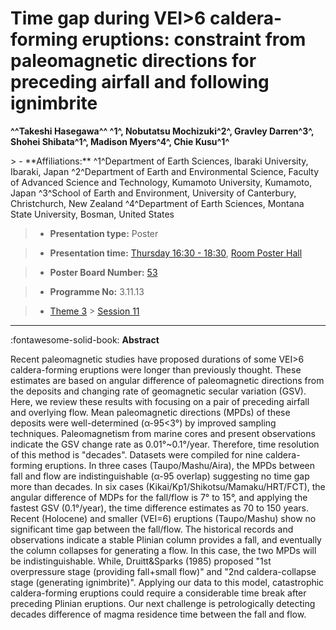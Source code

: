 # Time gap during VEI\>6 caldera-forming eruptions: constraint from paleomagnetic directions for preceding airfall and following ignimbrite

**^^Takeshi Hasegawa^^ ^1^, Nobutatsu Mochizuki^2^, Gravley Darren^3^, Shohei Shibata^1^, Madison Myers^4^, Chie Kusu^1^**

<!-- more -->> - **Affiliations:** ^1^Department of Earth Sciences, Ibaraki University, Ibaraki, Japan ^2^Department of Earth and Environmental Science, Faculty of Advanced Science and Technology, Kumamoto University, Kumamoto, Japan ^3^School of Earth and Environment, University of Canterbury, Christchurch, New Zealand ^4^Department of Earth Sciences, Montana State University, Bosman, United States

> - **Presentation type:** Poster

> - **Presentation time:** [Thursday 16:30 - 18:30](../sessions_comparison.md#__tabbed_3_6), [Room Poster Hall](../maps_venue.md#__tabbed_1_1)

> - **Poster Board Number:** [53](../map_poster_boards.md#thursday)

> - **Programme No:** 3.11.13

> - [Theme 3](../theme3.md) > [Session 11](../sessions/session-3-11.md)

--- 

:fontawesome-solid-book: **Abstract**

Recent paleomagnetic studies have proposed durations of some VEI>6 caldera-forming eruptions were longer than previously thought. These estimates are based on angular difference of paleomagnetic directions from the deposits and changing rate of geomagnetic secular variation (GSV). Here, we review these results with focusing on a pair of preceding airfall and overlying flow. Mean paleomagnetic directions (MPDs) of these deposits were well-determined (α-95<3°) by improved sampling techniques. Paleomagnetism from marine cores and present observations indicate the GSV change rate as 0.01°~0.1°/year. Therefore, time resolution of this method is "decades". Datasets were compiled for nine caldera-forming eruptions. In three cases (Taupo/Mashu/Aira), the MPDs between fall and flow are indistinguishable (α-95 overlap) suggesting no time gap more than decades. In six cases (Kikai/Kp1/Shikotsu/Mamaku/HRT/FCT), the angular difference of MDPs for the fall/flow is 7° to 15°, and applying the fastest GSV (0.1°/year), the time difference estimates as 70 to 150 years. Recent (Holocene) and smaller (VEI=6) eruptions (Taupo/Mashu) show no significant time gap between the fall/flow. The historical records and observations indicate a stable Plinian column provides a fall, and eventually the column collapses for generating a flow. In this case, the two MPDs will be indistinguishable. While, Druitt&Sparks (1985) proposed "1st overpressure stage (providing fall+small flow)" and "2nd caldera-collapse stage (generating ignimbrite)". Applying our data to this model, catastrophic caldera-forming eruptions could require a considerable time break after preceding Plinian eruptions. Our next challenge is petrologically detecting decades difference of magma residence time between the fall and flow.

